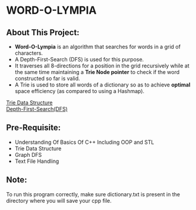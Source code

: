 # WORD-O-LYMPIA
## About This Project:
* **Word-O-Lympia** is an algorithm that searches for words in a grid of characters.
* A Depth-First-Search (DFS) is used for this purpose.
* It traverses all 8-directions for a position in the grid recursively while at the same time maintaining a **Trie Node pointer** to check if the word constructed so far is valid.
* A Trie is used to store all words of a dictionary so as to achieve **optimal** space efficiency (as compared to using a Hashmap).

[Trie Data Structure](https://www.geeksforgeeks.org/trie-insert-and-search/)<br />
[Depth-First-Search(DFS)](https://www.geeksforgeeks.org/depth-first-search-or-dfs-for-a-graph/)
## Pre-Requisite:
* Understanding Of Basics Of C++ Including OOP and STL
* Trie Data Structure
* Graph DFS
* Text File Handling
## Note:
To run this program correctly, make sure dictionary.txt is present in the directory where you will save your cpp file.
